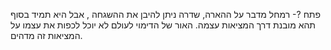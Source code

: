 

פתח ?-
רמחל מדבר על ההארה, שדרה ניתן להיבן את ההשגחה , אבל היא תמיד בסוף תהא מובנת דרך המציאות עצמה. האור של הדימוי לעולם לא יוכל לכפות את עצמו על המציאות זה מדהים.

